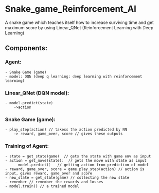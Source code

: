 # Snake_game_Reinforcement_AI

A snake game which teaches itself how to increase surviving time and get maximum score by using Linear_QNet (Reinforcement Learning with Deep Learning)

## Components:

### Agent:
    - Snake Game (game)
    - model: DQN (deep q learning: deep learning with reinforcement learning)

### Linear_QNet (DQN model):
    - model.predict(state)
        ->action
        
### Snake Game (game):
    - play_step(action) // takess the action predicted by NN
        -> reward, game_over, score // gives these outputs

### Training of Agent:
    - state = get_state(game)  // gets the state with game env as input
    - action = get_move(state):  // gets the move with state as input
        - model.predict()   // getting action from prediction of model
    - reward, game_over, score = game.play_step(action) // action is input, gives reward, game_over and score
    - new_state = get_state(game) // collecting the new state
    - remember // remember the rewards and losses
    - model.train() // a trained model
